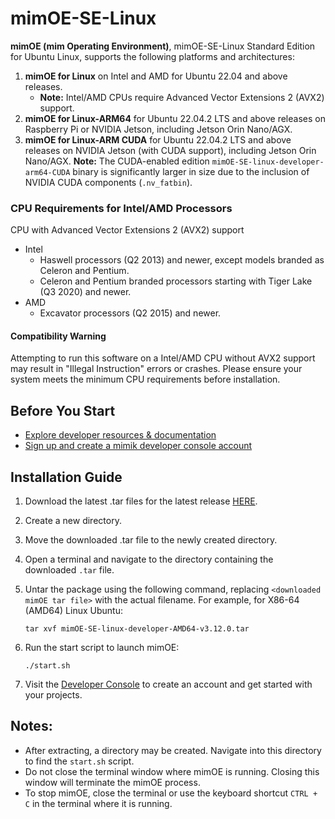 # mimOE-SE-Linux

**mimOE (mim Operating Environment)**, mimOE-SE-Linux Standard Edition for Ubuntu Linux, supports the following platforms and architectures:

1. **mimOE for Linux** on Intel and AMD for Ubuntu 22.04 and above releases.
   - **Note:** Intel/AMD CPUs require Advanced Vector Extensions 2 (AVX2) support.
2. **mimOE for Linux-ARM64** for Ubuntu 22.04.2 LTS and above releases on Raspberry Pi or NVIDIA Jetson, including Jetson Orin Nano/AGX.
3. **mimOE for Linux-ARM CUDA** for Ubuntu 22.04.2 LTS and above releases on NVIDIA Jetson (with CUDA support), including Jetson Orin Nano/AGX.
   **Note:** The CUDA-enabled edition `mimOE-SE-linux-developer-arm64-CUDA` binary is significantly larger in size due to the inclusion of NVIDIA CUDA components (`.nv_fatbin`).

### CPU Requirements for Intel/AMD Processors

CPU with Advanced Vector Extensions 2 (AVX2) support
* Intel
    * Haswell processors (Q2 2013) and newer, except models branded as Celeron and Pentium.
    * Celeron and Pentium branded processors starting with Tiger Lake (Q3 2020) and newer.
* AMD
    * Excavator processors (Q2 2015) and newer.

#### Compatibility Warning
Attempting to run this software on a Intel/AMD CPU without AVX2 support may result in "Illegal Instruction" errors or crashes.
Please ensure your system meets the minimum CPU requirements before installation.

## Before You Start
- [Explore developer resources & documentation](https://developer.mimik.com)
- [Sign up and create a mimik developer console account](https://developer.mimik.com/console/create_account)

## Installation Guide
1. Download the latest .tar files for the latest release [HERE](https://github.com/mimik-mimOE/mimOE-SE-Linux/releases).
2. Create a new directory.
3. Move the downloaded .tar file to the newly created directory.
4. Open a terminal and navigate to the directory containing the downloaded `.tar` file.
5. Untar the package using the following command, replacing `<downloaded mimOE tar file>` with the actual filename. For example, for X86-64 (AMD64) Linux Ubuntu:

   ```
   tar xvf mimOE-SE-linux-developer-AMD64-v3.12.0.tar
   ```

6. Run the start script to launch mimOE:

   ```
   ./start.sh
   ```

7. Visit the [Developer Console](https://developer.mimik.com/console/create_account) to create an account and get started with your projects.

## Notes:

- After extracting, a directory may be created. Navigate into this directory to find the `start.sh` script.
- Do not close the terminal window where mimOE is running. Closing this window will terminate the mimOE process.
- To stop mimOE, close the terminal or use the keyboard shortcut `CTRL + C` in the terminal where it is running.
